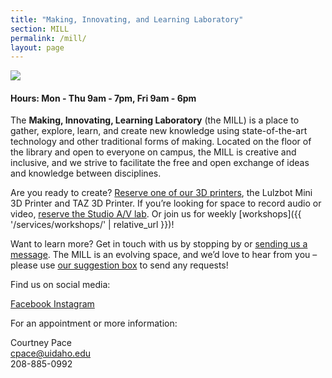 ```yaml
---
title: "Making, Innovating, and Learning Laboratory"
section: MILL
permalink: /mill/
layout: page
---
```


<img src="{{ 'technology-computer-chips-gigabyte-2.jpg' | prepend: '/media/mill/' | prepend: site.liburl }}" class="img-fluid rounded">

<div class="alert alert-primary text-center" role="alert">
<h4 class="alert-heading mb-0"><span class="fas fa-clock"></span> Hours: Mon - Thu 9am - 7pm, Fri 9am - 6pm</h4>
</div>

The **Making, Innovating, Learning Laboratory** (the MILL) is a place to gather, explore, learn, and create new knowledge using state-of-the-art technology and other traditional forms of making. 
Located on the floor of the library and open to everyone on campus, the MILL is creative and inclusive, and we strive to facilitate the free and open exchange of ideas and knowledge between disciplines.

Are you ready to create? [Reserve one of our 3D printers](https://libcal.uidaho.edu/reserve/3dprinters), the Lulzbot Mini 3D Printer and TAZ 3D Printer. 
If you’re looking for space to record audio or video, [reserve the Studio A/V lab](https://libcal.uidaho.edu/reserve/AV). 
Or join us for weekly [workshops]({{ '/services/workshops/' | relative_url }})!

Want to learn more? Get in touch with us by stopping by or <a href="mailto:khenrich@uidaho.edu">sending us a message</a>. The MILL is an evolving space, and we’d love to hear from you – please use [our suggestion box](https://uidaho.co1.qualtrics.com/SE/?SID=SV_eJxEYnCmi9c5W2p) to send any requests!

<div class="card-group">
    <div class="card">
        <div class="card-body text-center">
            <p class="card-text">Find us on social media:</p>
            <div class="text-center display-4">
                <a href="https://www.facebook.com/uidahomill/" title="Facebook Link" target="_blank"><span class="fab fa-facebook payette-blue"></span><span class="sr-only">Facebook </span></a>
                <a href="https://www.instagram.com/uidahomill/?hl=en" title="Instagram Link" target="_blank"><span class="fab fa-instagram ponderosa-pine"></span><span class="sr-only">Instagram </span></a>
            </div>
        </div>
    </div>
    <div class="card">
        <div class="card-body text-center">
            <p class="card-text">For an appointment or more information:</p>
            <p class="card-text">Courtney Pace<br>
            <a href="mailto:cpace@uidaho.edu">cpace@uidaho.edu</a><br>
            208-885-0992</p>
        </div>
    </div>
</div>
